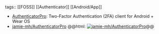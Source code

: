 tags:: [[FOSS]] [[Authenticator]] [[Android/App]]

- [AuthenticatorPro](https://authenticatorpro.jmh.me/): Two-Factor Authentication (2FA) client for Android + Wear OS
- [jamie-mh/AuthenticatorPro](https://github.com/jamie-mh/AuthenticatorPro)
  @@html: <a href="https://github.com/jamie-mh/AuthenticatorPro/"><img src="https://github-readme-stats-astronomer.vercel.app/api/pin/?username=jamie-mh&repo=AuthenticatorPro&theme=tokyonight" alt="jamie-mh/AuthenticatorPro"/></a>@@